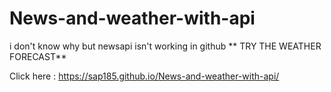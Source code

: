 # News-and-weather-with-api

i don't know why but newsapi isn't working in github   ** TRY THE WEATHER FORECAST**

Click here :  https://sap185.github.io/News-and-weather-with-api/
